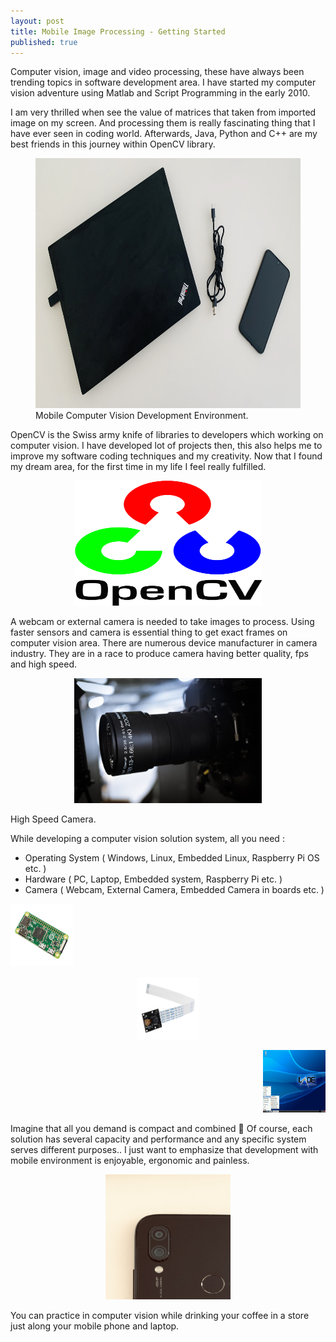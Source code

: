 ```yaml
---
layout: post
title: Mobile Image Processing - Getting Started
published: true
---
```


Computer vision, image and video processing, these have always been trending topics in software development area. I have started my computer vision adventure using Matlab and Script Programming in the early 2010. 

I am very thrilled when see the value of matrices that taken from imported image on my screen. And processing them is really fascinating thing that I have ever seen in coding world. Afterwards, Java, Python and C++ are my best friends in this journey within OpenCV library. 


<p align="center">
  <figure>
  <img  width="800" height="400" alt='Computer Vision Development Environment' src='/images/mip-getting-started/laptopandmobilephone.jpeg'/>
   <figcaption>Mobile Computer Vision Development Environment.</figcaption>
  </figure>
</p>
 


OpenCV is the Swiss army knife of libraries to developers which working on computer vision. I have developed lot of projects then, this also helps me to improve my software coding techniques and my creativity. Now that I found my dream area, for the first time in my life I feel really fulfilled.

<p align="center">
  <img  width="300" height="200" alt='Computer Vision Development Environment' src='/images/mip-getting-started/OpenCV_Logo_with_text_svg_version.svg'/>
</p>

A webcam or external camera is needed to take images to process. Using faster sensors and camera is essential thing to get exact frames on computer vision area. There are numerous device manufacturer in camera industry. They are in a race to produce camera having better quality, fps and high speed. 

<p align="center">
  <img  width="300" height="200" alt='Computer Vision Development Environment' src='/images/mip-getting-started/black-nikon-dslr-camera-lens.jpg'/>
  <figcaption>High Speed Camera.</figcaption>
</p>


While developing a computer vision solution system, all you need : 

- Operating System ( Windows, Linux, Embedded Linux, Raspberry Pi OS etc. )
- Hardware ( PC, Laptop, Embedded system, Raspberry Pi etc. )
- Camera ( Webcam, External Camera, Embedded Camera in boards etc. )

<p align="left">
  <img  width="100" height="100" alt='Computer Vision Development Environment' src='/images/mip-getting-started/Raspberry-Pi-Zero-FL.jpg'/>
</p>
<p align="center">
  <img  width="100" height="100" alt='Computer Vision Development Environment' src='/images/mip-getting-started/download.jfif'/>
</p>
<p align="right">
  <img  width="100" height="100" alt='Computer Vision Development Environment' src='/images/mip-getting-started/Ubuntu_for_Raspberry_Pi_2_(16312347834).png'/>
</p>

Imagine that all you demand is compact and combined 🙂 Of course, each solution has several capacity and performance and any specific system serves different purposes.. I just want to emphasize that development with mobile environment is enjoyable, ergonomic and painless. 

<p align="center">
  <img  width="200" height="200" alt='Computer Vision Development Environment' src='/images/mip-getting-started/cameraandroid.jpeg'/>
</p>

You can practice in computer vision while drinking your coffee in a store just along your mobile phone and laptop.








